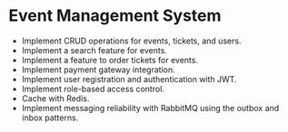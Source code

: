 # Event Management System

- Implement CRUD operations for events, tickets, and users.
- Implement a search feature for events.
- Implement a feature to order tickets for events.
- Implement payment gateway integration.
- Implement user registration and authentication with JWT.
- Implement role-based access control.
- Cache with Redis.
- Implement messaging reliability with RabbitMQ using the outbox and inbox patterns.